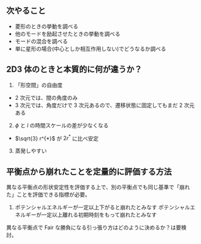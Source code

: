 ## 次やること

- 菱形のときの挙動を調べる
- 他のモードを励起させたときの挙動を調べる
- モードの混合を調べる
- 単に星形の場合(中心としか相互作用しない)でどうなるか調べる

## 2D3 体のときと本質的に何が違うか？

1. 「形空間」の自由度

- 2 次元では、間の角度のみ
- 3 次元では、角度だけで 3 次元あるので、遷移状態に固定してもまだ 2 次元ある

2. $\phi$ と $l$ の時間スケールの差が少なくなる

- $\sqrt{3} r^{*}$ が $2r^{*}$ に比べ安定

3. 蒸発しやすい

## 平衡点から崩れたことを定量的に評価する方法

異なる平衡点の形状安定性を評価する上で、別の平衡点でも同じ基準で「崩れた」ことを評価できる指標が必要。

1. ポテンシャルエネルギーが一定以上下がると崩れたとみなす
   ポテンシャルエネルギーが一定以上離れる初期時刻をもって崩れたとみなす

異なる平衡点で Fair な勝負になる引っ張り方はどのように決めるか？は要検討。
